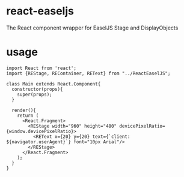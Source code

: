 # react-easeljs
The React component wrapper for EaselJS Stage and DisplayObjects

# usage
```
import React from 'react';
import {REStage, REContainer, REText} from "../ReactEaselJS";

class Main extends React.Component{
  constructor(props){
    super(props);
  }
  
  render(){
    return (
      <React.Fragment>
        <REStage width="960" height="480" devicePixelRatio={window.devicePixelRatio}>
          <REText x={20} y={20} text={`client: ${navigator.userAgent}`} font="10px Arial"/>
        </REStage>
      </React.Fragment>
    );
  }
}
```
